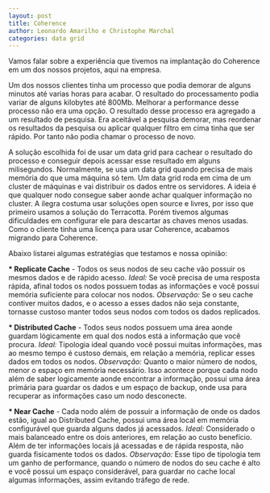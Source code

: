 ```yaml
---
layout: post
title: Coherence
author: Leonardo Amarilho e Christophe Marchal
categories: data grid
---
```


Vamos falar sobre a experiência que tivemos na implantação do Coherence em um dos nossos projetos, aqui na empresa.

Um dos nossos clientes tinha um processo que podia demorar de alguns minutos até varias horas para acabar. O resultado do processamento podia variar de alguns kilobytes até 800Mb. Melhorar a performance desse processo não era uma opção. O resultado desse processo era agregado a um resultado de pesquisa. Era aceitável a pesquisa demorar, mas reordenar os resultados da pesquisa ou aplicar qualquer filtro em cima tinha que ser rápido. Por tanto não podia chamar o processo de novo.

A solução escolhida foi de usar um data grid para cachear o resultado do processo e conseguir depois acessar esse resultado em alguns milisegundos. Normalmente, se usa um data grid quando precisa de mais memória do que uma máquina só tem. Um data grid roda em cima de um cluster de máquinas e vai distribuir os dados entre os servidores. A ideia é que qualquer nodo consegue saber aonde achar qualquer informação no cluster. A ilegra costuma usar soluções open source e livres, por isso que primeiro usamos a solução do Terracotta. Porém tivemos algumas dificuldades em configurar ele para descartar as chaves menos usadas. Como o cliente tinha uma licença para usar Coherence, acabamos migrando para Coherence. 

Abaixo listarei algumas estratégias que testamos e nossa opinião:

<strong>* Replicate Cache</strong> - Todos os seus nodos de seu cache vão possuir os mesmos dados e de rápido acesso. 
<em>Ideal:</em> Se você precisa de uma resposta rápida, afinal todos os nodos possuem todas as informações e você possui memória suficiente para colocar nos nodos. 
<em>Observação:</em> Se o seu cache contiver muitos dados, e o acesso a esses dados não seja constante, tornasse custoso manter todos seus nodos com todos os dados replicados.

<strong>* Distributed Cache</strong> - Todos seus nodos possuem uma área aonde guardam lógicamente em qual dos nodos está a informação que você procura.
<em>Ideal:</em> Tipologia ideal quando você possui muitas informações, mas ao mesmo tempo é custoso demais, em relação a memória, replicar esses dados em todos os nodos.
<em>Observação:</em> Quanto o maior número de nodos, menor o espaço em memória necessário. Isso acontece porque cada nodo além de saber logicamente aonde encontrar a informação, possui uma área primária para guardar os dados e um espaço de backup, onde usa para recuperar as informações caso um nodo desconecte.

<strong>* Near Cache</strong> - Cada nodo além de possuir a informação de onde os dados estão, igual ao Distributed Cache, possui uma área local em memória configurável que guarda alguns dados já acessados.
<em>Ideal:</em> Considerado o mais balanceado entre os dois anteriores, em relação ao custo benefício. Além de ter informações locais já acessadas e de rápida resposta, não guarda fisicamente todos os dados.
<em>Observação:</em> Esse tipo de tipologia tem um ganho de performance, quando o número de nodos do seu cache é alto e você possui um espaço considerável, para guardar no cache local algumas informações, assim evitando tráfego de rede.

